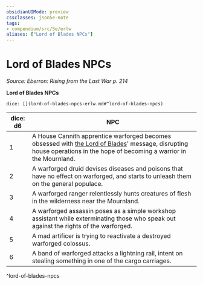```yaml
---
obsidianUIMode: preview
cssclasses: json5e-note
tags:
- compendium/src/5e/erlw
aliases: ["Lord of Blades NPCs"]
---
```

# Lord of Blades NPCs
*Source: Eberron: Rising from the Last War p. 214* 

**Lord of Blades NPCs**

`dice: [](lord-of-blades-npcs-erlw.md#^lord-of-blades-npcs)`

| dice: d6 | NPC |
|----------|-----|
| 1 | A House Cannith apprentice warforged becomes obsessed with [the Lord of Blades](/3-Mechanics/CLI/bestiary/npc/the-lord-of-blades-erlw.md)' message, disrupting house operations in the hope of becoming a warrior in the Mournland. |
| 2 | A warforged druid devises diseases and poisons that have no effect on warforged, and starts to unleash them on the general populace. |
| 3 | A warforged ranger relentlessly hunts creatures of flesh in the wilderness near the Mournland. |
| 4 | A warforged assassin poses as a simple workshop assistant while exterminating those who speak out against the rights of the warforged. |
| 5 | A mad artificer is trying to reactivate a destroyed warforged colossus. |
| 6 | A band of warforged attacks a lightning rail, intent on stealing something in one of the cargo carriages. |
^lord-of-blades-npcs